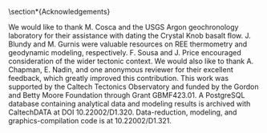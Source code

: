 \section*{Acknowledgements}

We would like to thank M. Cosca and the USGS Argon geochronology
laboratory for their assistance with dating the Crystal Knob basalt flow. J.
Blundy and M. Gurnis were valuable resources on REE thermometry and geodynamic
modeling, respectively. F. Sousa and J. Price encouraged consideration of the
wider tectonic context. We would also like to thank A. Chapman, E.
Nadin, and one anonymous reviewer for their excellent feedback, which
greatly improved this contribution. This work was supported
by the Caltech Tectonics Observatory and funded by the Gordon and Betty Moore
Foundation through Grant GBMF423.01. A PostgreSQL database containing
analytical data and modeling results is archived with CaltechDATA at DOI
10.22002/D1.320. Data-reduction, modeling, and graphics-compilation code is at
10.22002/D1.321.

